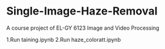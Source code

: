 # Single-Image-Haze-Removal
A course project of EL-GY 6123 Image and Video Processing


1.Run taining.ipynb
2.Run haze_coloratt.ipynb

